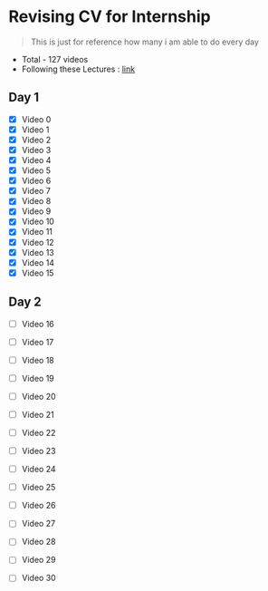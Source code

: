 # Revising CV for Internship

> This is just for reference how many i am able to do every day
- Total - 127 videos
- Following these Lectures : [link](https://www.youtube.com/playlist?list=PLQgNi_PlCHx3tO8XUz8x86r1aMER0bbu3)

## Day 1
- [x] Video 0
- [x] Video 1
- [x] Video 2
- [x] Video 3
- [x] Video 4
- [x] Video 5
- [x] Video 6
- [x] Video 7
- [x] Video 8
- [x] Video 9
- [x] Video 10
- [x] Video 11
- [x] Video 12
- [x] Video 13
- [x] Video 14
- [x] Video 15
## Day 2
- [ ] Video 16
- [ ] Video 17
- [ ] Video 18
- [ ] Video 19
- [ ] Video 20
- [ ] Video 21
- [ ] Video 22
- [ ] Video 23
- [ ] Video 24
- [ ] Video 25
- [ ] Video 26
- [ ] Video 27
- [ ] Video 28
- [ ] Video 29
- [ ] Video 30


